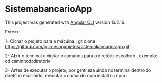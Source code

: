 # SistemabancarioApp

This project was generated with [Angular CLI](https://github.com/angular/angular-cli) version 16.2.16.

Etapas:

1- Clonar o projeto para a máquina : git clone https://github.com/igorcesarprojetos/sistemabancario-app.git

2- Abrir o terminal e digitar o comando para o diretório escolhido , exemplo: cd caminhododiretorio

3- Antes de executar o projeto, por gentileza ainda no terminal dentro do diretório escolhido,  executar o comando npm install ou npm i.



